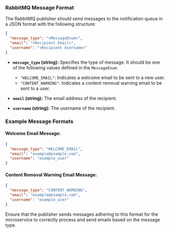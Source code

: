 ### RabbitMQ Message Format

The RabbitMQ publisher should send messages to the notification queue in a JSON format with the following structure:

```json
{
  "message_type": "<MessageEnum>",
  "email": "<Recipient Email>",
  "username": "<Recipient Username>"
}
```

- **`message_type` (string):** Specifies the type of message. It should be one of the following values defined in the `MessageEnum`:

  - `"WELCOME_EMAIL"`: Indicates a welcome email to be sent to a new user.
  - `"CONTENT_WARNING"`: Indicates a content removal warning email to be sent to a user.

- **`email` (string):** The email address of the recipient.

- **`username` (string):** The username of the recipient.

### Example Message Formats

#### Welcome Email Message:

```json
{
  "message_type": "WELCOME_EMAIL",
  "email": "example@example.com",
  "username": "example_user"
}
```

#### Content Removal Warning Email Message:

```json
{
  "message_type": "CONTENT_WARNING",
  "email": "example@example.com",
  "username": "example_user"
}
```

Ensure that the publisher sends messages adhering to this format for the microservice to correctly process and send emails based on the message type.

